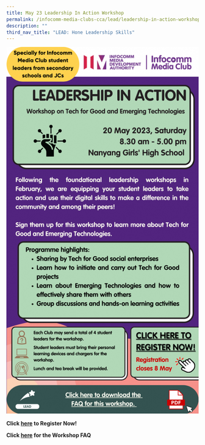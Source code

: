 ```yaml
---
title: May 23 Leadership In Action Workshop
permalink: /infocomm-media-clubs-cca/lead/leadership-in-action-workshop/
description: ""
third_nav_title: "LEAD: Hone Leadership Skills"
---
```

![](/images/Icmclub/leadership%20in%20action%20edm.png)

**Click [here](https://form.gov.sg/64363a8e27d3a2001200341b) to Register Now!** <br>

**Click [here](https://go.gov.sg/lead-leadership-in-action-workshop-faq) for the Workshop FAQ**